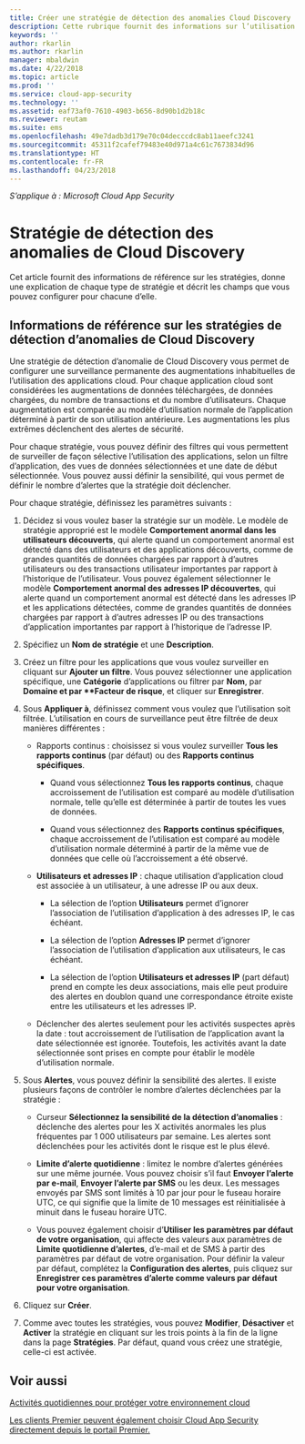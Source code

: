```yaml
---
title: Créer une stratégie de détection des anomalies Cloud Discovery | Microsoft Docs
description: Cette rubrique fournit des informations sur l’utilisation des stratégies de détection des anomalies Cloud Discovery.
keywords: ''
author: rkarlin
ms.author: rkarlin
manager: mbaldwin
ms.date: 4/22/2018
ms.topic: article
ms.prod: ''
ms.service: cloud-app-security
ms.technology: ''
ms.assetid: eaf73af0-7610-4903-b656-8d90b1d2b18c
ms.reviewer: reutam
ms.suite: ems
ms.openlocfilehash: 49e7dadb3d179e70c04decccdc8ab11aeefc3241
ms.sourcegitcommit: 45311f2cafef79483e40d971a4c61c7673834d96
ms.translationtype: HT
ms.contentlocale: fr-FR
ms.lasthandoff: 04/23/2018
---
```

*S’applique à : Microsoft Cloud App Security*


# <a name="cloud-discovery-anomaly-detection-policy"></a>Stratégie de détection des anomalies de Cloud Discovery
Cet article fournit des informations de référence sur les stratégies, donne une explication de chaque type de stratégie et décrit les champs que vous pouvez configurer pour chacune d’elle.  
  
## <a name="cloud-discovery-anomaly-detection-policy-reference"></a>Informations de référence sur les stratégies de détection d’anomalies de Cloud Discovery  
Une stratégie de détection d’anomalie de Cloud Discovery vous permet de configurer une surveillance permanente des augmentations inhabituelles de l’utilisation des applications cloud. Pour chaque application cloud sont considérées les augmentations de données téléchargées, de données chargées, du nombre de transactions et du nombre d’utilisateurs. Chaque augmentation est comparée au modèle d’utilisation normale de l’application déterminé à partir de son utilisation antérieure. Les augmentations les plus extrêmes déclenchent des alertes de sécurité.  
  
Pour chaque stratégie, vous pouvez définir des filtres qui vous permettent de surveiller de façon sélective l’utilisation des applications, selon un filtre d’application, des vues de données sélectionnées et une date de début sélectionnée. Vous pouvez aussi définir la sensibilité, qui vous permet de définir le nombre d’alertes que la stratégie doit déclencher.  

Pour chaque stratégie, définissez les paramètres suivants :

1. Décidez si vous voulez baser la stratégie sur un modèle. Le modèle de stratégie approprié est le modèle **Comportement anormal dans les utilisateurs découverts**, qui alerte quand un comportement anormal est détecté dans des utilisateurs et des applications découverts, comme de grandes quantités de données chargées par rapport à d’autres utilisateurs ou des transactions utilisateur importantes par rapport à l’historique de l’utilisateur. Vous pouvez également sélectionner le modèle **Comportement anormal des adresses IP découvertes**, qui alerte quand un comportement anormal est détecté dans les adresses IP et les applications détectées, comme de grandes quantités de données chargées par rapport à d’autres adresses IP ou des transactions d’application importantes par rapport à l’historique de l’adresse IP. 
 
2. Spécifiez un **Nom de stratégie** et une **Description**.  

3. Créez un filtre pour les applications que vous voulez surveiller en cliquant sur <strong>Ajouter un filtre</strong>. 
   Vous pouvez sélectionner une application spécifique, une <strong>Catégorie</strong> d’applications ou filtrer par <strong>Nom</strong>, par <strong>Domaine et par **Facteur de risque</strong>, et cliquer sur <strong>Enregistrer</strong>.

4. Sous **Appliquer à**, définissez comment vous voulez que l’utilisation soit filtrée. L’utilisation en cours de surveillance peut être filtrée de deux manières différentes :  
  
    -   Rapports continus : choisissez si vous voulez surveiller **Tous les rapports continus** (par défaut) ou des **Rapports continus spécifiques**.  
  
        -   Quand vous sélectionnez **Tous les rapports continus**, chaque accroissement de l’utilisation est comparé au modèle d’utilisation normale, telle qu’elle est déterminée à partir de toutes les vues de données.  
  
        -   Quand vous sélectionnez des **Rapports continus spécifiques**, chaque accroissement de l’utilisation est comparé au modèle d’utilisation normale déterminé à partir de la même vue de données que celle où l’accroissement a été observé.  
  
    -   **Utilisateurs et adresses IP** : chaque utilisation d’application cloud est associée à un utilisateur, à une adresse IP ou aux deux.  
  
        -   La sélection de l’option **Utilisateurs** permet d’ignorer l’association de l’utilisation d’application à des adresses IP, le cas échéant.  
  
        -   La sélection de l’option **Adresses IP** permet d’ignorer l’association de l’utilisation d’application aux utilisateurs, le cas échéant.  
  
        -   La sélection de l’option **Utilisateurs et adresses IP** (part défaut) prend en compte les deux associations, mais elle peut produire des alertes en doublon quand une correspondance étroite existe entre les utilisateurs et les adresses IP.
    -   Déclencher des alertes seulement pour les activités suspectes après la date : tout accroissement de l’utilisation de l’application avant la date sélectionnée est ignorée. Toutefois, les activités avant la date sélectionnée sont prises en compte pour établir le modèle d’utilisation normale.  
  
5. Sous **Alertes**, vous pouvez définir la sensibilité des alertes. Il existe plusieurs façons de contrôler le nombre d’alertes déclenchées par la stratégie :  
  
    -   Curseur **Sélectionnez la sensibilité de la détection d’anomalies** : déclenche des alertes pour les X activités anormales les plus fréquentes par 1 000 utilisateurs par semaine. Les alertes sont déclenchées pour les activités dont le risque est le plus élevé.  
  
    -   **Limite d’alerte quotidienne** : limitez le nombre d’alertes générées sur une même journée. Vous pouvez choisir s’il faut **Envoyer l’alerte par e-mail**, **Envoyer l’alerte par SMS** ou les deux. Les messages envoyés par SMS sont limités à 10 par jour pour le fuseau horaire UTC, ce qui signifie que la limite de 10 messages est réinitialisée à minuit dans le fuseau horaire UTC.

    - Vous pouvez également choisir d’**Utiliser les paramètres par défaut de votre organisation**, qui affecte des valeurs aux paramètres de **Limite quotidienne d’alertes**, d’e-mail et de SMS à partir des paramètres par défaut de votre organisation. Pour définir la valeur par défaut, complétez la **Configuration des alertes**, puis cliquez sur **Enregistrer ces paramètres d’alerte comme valeurs par défaut pour votre organisation**.

6. Cliquez sur **Créer**.

7. Comme avec toutes les stratégies, vous pouvez **Modifier**, **Désactiver** et **Activer** la stratégie en cliquant sur les trois points à la fin de la ligne dans la page **Stratégies**. Par défaut, quand vous créez une stratégie, celle-ci est activée.

## <a name="see-also"></a>Voir aussi  
[Activités quotidiennes pour protéger votre environnement cloud](daily-activities-to-protect-your-cloud-environment.md)   

[Les clients Premier peuvent également choisir Cloud App Security directement depuis le portail Premier.](https://premier.microsoft.com/)  
  
  